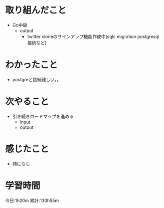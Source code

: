 # 取り組んだこと
  - Go中級
    - output
      - twitter cloneのサインアップ機能作成中(sqlc migration postgresql接続など)

# わかったこと
  - postgreと接続難しい。。

# 次やること
  - 引き続きロードマップを進める
    - input
    - output

# 感じたこと
 - 特になし

# 学習時間
今日:1h20m
累計:130h55m
